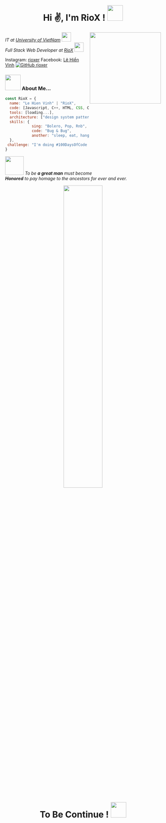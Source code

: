 <h1 align="center"> Hi ✌, I'm RioX ! <img src="https://media.giphy.com/media/mGcNjsfWAjY5AEZNw6/giphy.gif" width="50"></h1>

<img align='right' src="https://media.giphy.com/media/VkJ7okLnPBTy0/giphy.gif" width="230">
<p><em>IT at <a href="https://ou.edu.vn/">University of VietNam</a> <img src="https://media.giphy.com/media/fYSnHlufseco8Fh93Z/giphy.gif" width="30">
</br>
Full Stack Web Developer at <a href="">RioX</a> <img src="https://media.giphy.com/media/WUlplcMpOCEmTGBtBW/giphy.gif" width="30"> 
</em></p>

Instagram: [rioxer](https://www.instagram.com/rioxer.dev/)
Facebook: [Lê Hiển Vinh](https://facebook.com/rioxer.dev)
[![GitHub rioxer](https://img.shields.io/github/followers/thaiane?label=follow&style=social)](https://github.com/rioxer)

### <img src="https://media.giphy.com/media/VgCDAzcKvsR6OM0uWg/giphy.gif" width="50"> About Me...  

```javascript
const RioX = {
  name: "Le Hien Vinh" | "RioX",
  code: [Javascript, C++, HTML, CSS, C#, Python, Java],
  tools: [loading...],
  architecture: ["design system pattern"...],
  skills: {
            sing: "Bolero, Pop, Rnb",
            code: "Bug & Bug",
            another: "sleep, eat, hangout..."
  },
 challenge: "I'm doing #100DaysOfCode Reactjs learning challenge . . ."
}
```

<img src="https://media.giphy.com/media/11bkg7uuZJRtza/giphy.gif" width="60"> <em>To be <strong>a great man</strong> must become
<br><strong>Honored</strong> to pay homage to the ancestors for ever and ever.</em>

<p align="center">
<img style="margin: 0 auto;" src="https://pbs.twimg.com/media/FYXzsAoUEAEsqje?format=jpg&name=4096x4096" width="50%">
</p>

<h1 align="center"> To Be Continue ! <img src="https://media.giphy.com/media/mGcNjsfWAjY5AEZNw6/giphy.gif" width="50"> </h1>
